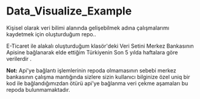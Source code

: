 # Data_Visualize_Example
Kişisel olarak veri bilimi alanında gelişebilmek adına çalışmalarımı kaydetmek için oluşturduğum repo..


E-Ticaret ile alakalı oluşturduğum klasör'deki Veri Setini Merkez Bankasının Apisine bağlanarak elde ettiğim Türkiyenin Son 5 yılda haftalara göre verilerdir . 


  **Not:** Api'ye bağlantı işlemlerinin repoda olmamasının sebebi merkez bankasının çalışma mantığında sizlere sizin kullanıcı bilginize özel uniq bir kod ile bağlandığımızdan ötürü api'ye bağlanma veri çekme aşamaları bu repoda bulunmamaktadır.

